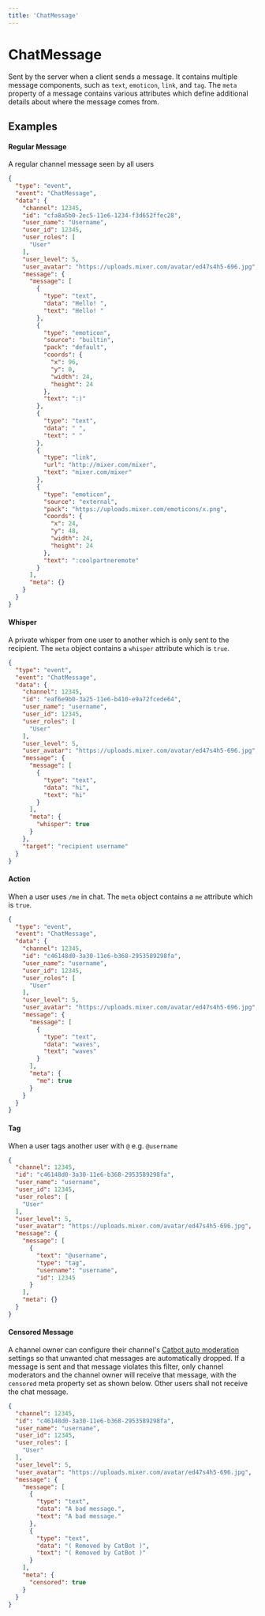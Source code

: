 ```yaml
---
title: 'ChatMessage'
---
```

# ChatMessage

Sent by the server when a client sends a message. It contains multiple message components, such as `text`, `emoticon`, `link`, and `tag`. The `meta` property of a message contains various attributes which define additional details about where the message comes from.

## Examples

#### Regular Message

A regular channel message seen by all users
```json
{
  "type": "event",
  "event": "ChatMessage",
  "data": {
    "channel": 12345,
    "id": "cfa8a5b0-2ec5-11e6-1234-f3d652ffec28",
    "user_name": "Username",
    "user_id": 12345,
    "user_roles": [
      "User"
    ],
    "user_level": 5,
    "user_avatar": "https://uploads.mixer.com/avatar/ed47s4h5-696.jpg",
    "message": {
      "message": [
        {
          "type": "text",
          "data": "Hello! ",
          "text": "Hello! "
        },
        {
          "type": "emoticon",
          "source": "builtin",
          "pack": "default",
          "coords": {
            "x": 96,
            "y": 0,
            "width": 24,
            "height": 24
          },
          "text": ":)"
        },
        {
          "type": "text",
          "data": " ",
          "text": " "
        },
        {
          "type": "link",
          "url": "http://mixer.com/mixer",
          "text": "mixer.com/mixer"
        },
        {
          "type": "emoticon",
          "source": "external",
          "pack": "https://uploads.mixer.com/emoticons/x.png",
          "coords": {
            "x": 24,
            "y": 48,
            "width": 24,
            "height": 24
          },
          "text": ":coolpartneremote"
        }
      ],
      "meta": {}
    }
  }
}
```
#### Whisper

A private whisper from one user to another which is only sent to the recipient. The `meta` object contains a `whisper` attribute which is `true`.
```json
{
  "type": "event",
  "event": "ChatMessage",
  "data": {
    "channel": 12345,
    "id": "eaf6e9b0-3a25-11e6-b410-e9a72fcede64",
    "user_name": "username",
    "user_id": 12345,
    "user_roles": [
      "User"
    ],
    "user_level": 5,
    "user_avatar": "https://uploads.mixer.com/avatar/ed47s4h5-696.jpg",
    "message": {
      "message": [
        {
          "type": "text",
          "data": "hi",
          "text": "hi"
        }
      ],
      "meta": {
        "whisper": true
      }
    },
    "target": "recipient username"
  }
}
```
#### Action

When a user uses `/me` in chat. The `meta` object contains a `me` attribute which is `true`.
```json
{
  "type": "event",
  "event": "ChatMessage",
  "data": {
    "channel": 12345,
    "id": "c46148d0-3a30-11e6-b368-2953589298fa",
    "user_name": "username",
    "user_id": 12345,
    "user_roles": [
      "User"
    ],
    "user_level": 5,
    "user_avatar": "https://uploads.mixer.com/avatar/ed47s4h5-696.jpg",
    "message": {
      "message": [
        {
          "type": "text",
          "data": "waves",
          "text": "waves"
        }
      ],
      "meta": {
        "me": true
      }
    }
  }
}
```
#### Tag

When a user tags another user with `@` e.g. `@username`
```json
{
  "channel": 12345,
  "id": "c46148d0-3a30-11e6-b368-2953589298fa",
  "user_name": "username",
  "user_id": 12345,
  "user_roles": [
    "User"
  ],
  "user_level": 5,
  "user_avatar": "https://uploads.mixer.com/avatar/ed47s4h5-696.jpg",
  "message": {
    "message": [
      {
        "text": "@username",
        "type": "tag",
        "username": "username",
        "id": 12345
      }
    ],
    "meta": {}
  }
}
```
#### Censored Message

A channel owner can configure their channel's [Catbot auto moderation](https://aka.ms/mixercatbot) settings so that unwanted chat messages are automatically dropped. If a message is sent and that message violates this filter, only channel moderators and the channel owner will receive that message, with the `censored` meta property set as shown below. Other users shall not receive the chat message.
```json
{
  "channel": 12345,
  "id": "c46148d0-3a30-11e6-b368-2953589298fa",
  "user_name": "username",
  "user_id": 12345,
  "user_roles": [
    "User"
  ],
  "user_level": 5,
  "user_avatar": "https://uploads.mixer.com/avatar/ed47s4h5-696.jpg",
  "message": {
    "message": [
      {
        "type": "text",
        "data": "A bad message.",
        "text": "A bad message."
      },
      {
        "type": "text",
        "data": "( Removed by CatBot )",
        "text": "( Removed by CatBot )"
      }
    ],
    "meta": {
      "censored": true
    }
  }
}
```
